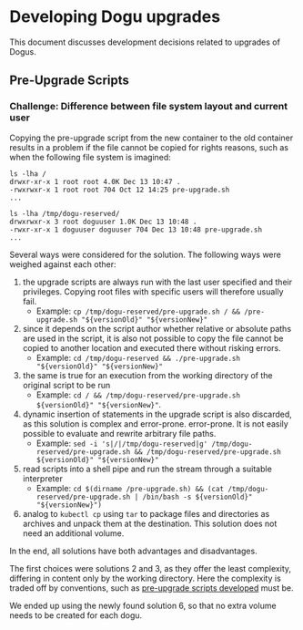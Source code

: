 # Developing Dogu upgrades

This document discusses development decisions related to upgrades of Dogus. 

## Pre-Upgrade Scripts

### Challenge: Difference between file system layout and current user

Copying the pre-upgrade script from the new container to the old container results in a problem if the file 
cannot be copied for rights reasons, such as when the following file system is imagined:

```
ls -lha / 
drwxr-xr-x 1 root root 4.0K Dec 13 10:47 .
-rwxrwxr-x 1 root root 704 Oct 12 14:25 pre-upgrade.sh
...

ls -lha /tmp/dogu-reserved/
drwxrwxr-x 3 root doguuser 1.0K Dec 13 10:48 .
-rwxr-xr-x 1 doguuser doguuser 704 Dec 13 10:48 pre-upgrade.sh
...
```

Several ways were considered for the solution. The following ways were weighed against each other:

1. the upgrade scripts are always run with the last user specified and their privileges. Copying
   root files with specific users will therefore usually fail.
   - Example: `cp /tmp/dogu-reserved/pre-upgrade.sh / && /pre-upgrade.sh "${versionOld}" "${versionNew}"`
2. since it depends on the script author whether relative or absolute paths are used in the script, it is also not possible to copy the file
   cannot be copied to another location and executed there without risking errors.
   - Example: `cd /tmp/dogu-reserved && ./pre-upgrade.sh "${versionOld}" "${versionNew}"`
3. the same is true for an execution from the working directory of the original script to be run
   - Example: `cd / && /tmp/dogu-reserved/pre-upgrade.sh ${versionOld}" "${versionNew}"`.
4. dynamic insertion of statements in the upgrade script is also discarded, as this solution is complex and error-prone.
   error-prone. It is not easily possible to evaluate and rewrite arbitrary file paths.
   - Example: `sed -i 's|/|/tmp/dogu-reserved|g' /tmp/dogu-reserved/pre-upgrade.sh && /tmp/dogu-reserved/pre-upgrade.sh ${versionOld}" "${versionNew}"`
5. read scripts into a shell pipe and run the stream through a suitable interpreter
   - Example: `cd $(dirname /pre-upgrade.sh) && (cat /tmp/dogu-reserved/pre-upgrade.sh | /bin/bash -s ${versionOld}" "${versionNew}")`
6. analog to `kubectl cp` using `tar` to package files and directories as archives and unpack them at the destination.
   This solution does not need an additional volume.

In the end, all solutions have both advantages and disadvantages. 

The first choices were solutions 2 and 3, as they offer the least complexity, differing in content only by the working directory. Here the complexity is traded off by conventions, such as [pre-upgrade scripts developed](../operations/dogu_upgrades_en.md) must be.

We ended up using the newly found solution 6, so that no extra volume needs to be created for each dogu.